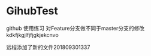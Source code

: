 # GihubTest
github 使用练习
对Feature分支做不同于master分支的修改
kdkfjkgjlfjfjgkjekcnvo







远程添加了新的文件201809301337
